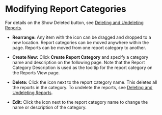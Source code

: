 [title]: # "Modifying Report Categories"
[tags]: # "Modifying Report Categories"
[priority]: # "40"

# Modifying Report Categories

For details on the Show Deleted button, see [Deleting and Undeleting Reports](../deleting-and-undeleting-reports/index.md).

- **Rearrange:** Any item with the icon can be dragged and dropped to a new location. Report categories can be moved anywhere within the page. Reports can be moved from one report category to another.

- **Create New:** Click **Create Report Category** and specify a category name and description on the following page. Note that the Report Category Description is used as the tooltip for the report category on the Reports View page.

- **Delete:** Click the icon next to the report category name. This deletes all the reports in the category. To undelete the reports, see [Deleting and Undeleting Reports](../deleting-and-undeleting-reports/index.md).

- **Edit:** Click the icon next to the report category name to change the name or description of the category.
